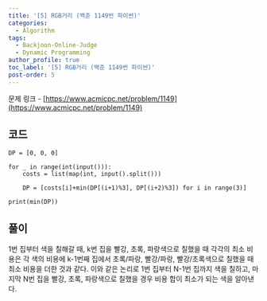 ```yaml
---
title: '[5] RGB거리 (백준 1149번 파이썬)'
categories:
  - Algorithm
tags:
  - Backjoon-Online-Judge
  - Dynamic Programming
author_profile: true
toc_label: '[5] RGB거리 (백준 1149번 파이썬)'
post-order: 5
---
```


문제 링크 - [https://www.acmicpc.net/problem/1149](https://www.acmicpc.net/problem/1149)

## 코드
```python::lineons
DP = [0, 0, 0]

for _ in range(int(input())):
    costs = list(map(int, input().split()))

    DP = [costs[i]+min(DP[(i+1)%3], DP[(i+2)%3]) for i in range(3)]

print(min(DP))
```

## 풀이
1번 집부터 색을 칠해갈 때, k번 집을 빨강, 초록, 파랑색으로 칠했을 때 각각의 최소 비용은 각 색의 비용에 k-1번째 집에서 초록/파랑, 빨강/파랑, 빨강/초록색으로 칠했을 때 최소 비용을 더한 것과 같다. 이와 같은 논리로 1번 집부터 N-1번 집까지 색을 칠하고, 마지막 N번 집을 빨강, 초록, 파랑색으로 칠했을 경우 비용 합이 최소가 되는 색을 알아낸다.
